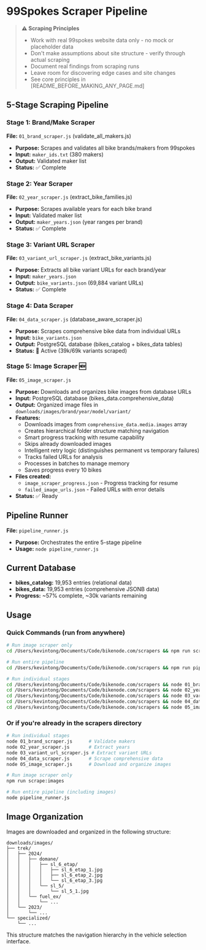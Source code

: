 # 99Spokes Scraper Pipeline

> **⚠️ Scraping Principles**
> - Work with real 99spokes website data only - no mock or placeholder data
> - Don't make assumptions about site structure - verify through actual scraping
> - Document real findings from scraping runs
> - Leave room for discovering edge cases and site changes
> - See core principles in [README_BEFORE_MAKING_ANY_PAGE.md]

## 5-Stage Scraping Pipeline

### Stage 1: Brand/Make Scraper
**File:** `01_brand_scraper.js` (validate_all_makers.js)
- **Purpose:** Scrapes and validates all bike brands/makers from 99spokes
- **Input:** `maker_ids.txt` (380 makers)
- **Output:** Validated maker list
- **Status:** ✅ Complete

### Stage 2: Year Scraper  
**File:** `02_year_scraper.js` (extract_bike_families.js)
- **Purpose:** Scrapes available years for each bike brand
- **Input:** Validated maker list
- **Output:** `maker_years.json` (year ranges per brand)
- **Status:** ✅ Complete

### Stage 3: Variant URL Scraper
**File:** `03_variant_url_scraper.js` (extract_bike_variants.js)  
- **Purpose:** Extracts all bike variant URLs for each brand/year
- **Input:** `maker_years.json`
- **Output:** `bike_variants.json` (69,884 variant URLs)
- **Status:** ✅ Complete

### Stage 4: Data Scraper
**File:** `04_data_scraper.js` (database_aware_scraper.js)
- **Purpose:** Scrapes comprehensive bike data from individual URLs
- **Input:** `bike_variants.json`
- **Output:** PostgreSQL database (bikes_catalog + bikes_data tables)
- **Status:** 🔄 Active (39k/69k variants scraped)

### Stage 5: Image Scraper 🆕
**File:** `05_image_scraper.js`
- **Purpose:** Downloads and organizes bike images from database URLs
- **Input:** PostgreSQL database (bikes_data.comprehensive_data)
- **Output:** Organized image files in `downloads/images/brand/year/model/variant/`
- **Features:**
  - Downloads images from `comprehensive_data.media.images` array
  - Creates hierarchical folder structure matching navigation
  - Smart progress tracking with resume capability
  - Skips already downloaded images
  - Intelligent retry logic (distinguishes permanent vs temporary failures)
  - Tracks failed URLs for analysis
  - Processes in batches to manage memory
  - Saves progress every 10 bikes
- **Files created:**
  - `image_scraper_progress.json` - Progress tracking for resume
  - `failed_image_urls.json` - Failed URLs with error details
- **Status:** ✅ Ready

## Pipeline Runner
**File:** `pipeline_runner.js`
- **Purpose:** Orchestrates the entire 5-stage pipeline
- **Usage:** `node pipeline_runner.js`

## Current Database
- **bikes_catalog:** 19,953 entries (relational data)
- **bikes_data:** 19,953 entries (comprehensive JSONB data)
- **Progress:** ~57% complete, ~30k variants remaining

## Usage

### Quick Commands (run from anywhere)
```bash
# Run image scraper only
cd /Users/kevintong/Documents/Code/bikenode.com/scrapers && npm run scrape:images

# Run entire pipeline
cd /Users/kevintong/Documents/Code/bikenode.com/scrapers && npm run pipeline

# Run individual stages
cd /Users/kevintong/Documents/Code/bikenode.com/scrapers && node 01_brand_scraper.js
cd /Users/kevintong/Documents/Code/bikenode.com/scrapers && node 02_year_scraper.js
cd /Users/kevintong/Documents/Code/bikenode.com/scrapers && node 03_variant_url_scraper.js
cd /Users/kevintong/Documents/Code/bikenode.com/scrapers && node 04_data_scraper.js
cd /Users/kevintong/Documents/Code/bikenode.com/scrapers && node 05_image_scraper.js
```

### Or if you're already in the scrapers directory
```bash
# Run individual stages
node 01_brand_scraper.js      # Validate makers
node 02_year_scraper.js       # Extract years  
node 03_variant_url_scraper.js # Extract variant URLs
node 04_data_scraper.js       # Scrape comprehensive data
node 05_image_scraper.js      # Download and organize images

# Run image scraper only
npm run scrape:images

# Run entire pipeline (including images)
node pipeline_runner.js
```

## Image Organization

Images are downloaded and organized in the following structure:
```
downloads/images/
├── trek/
│   ├── 2024/
│   │   ├── domane/
│   │   │   ├── sl_6_etap/
│   │   │   │   ├── sl_6_etap_1.jpg
│   │   │   │   ├── sl_6_etap_2.jpg
│   │   │   │   └── sl_6_etap_3.jpg
│   │   │   └── sl_5/
│   │   │       └── sl_5_1.jpg
│   │   └── fuel_ex/
│   │       └── ...
│   └── 2023/
│       └── ...
└── specialized/
    └── ...
```

This structure matches the navigation hierarchy in the vehicle selection interface.